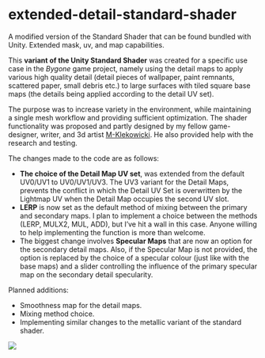 # extended-detail-standard-shader
A modified version of the Standard Shader that can be found bundled with Unity. Extended mask, uv, and map capabilities.

This <b>variant of the Unity Standard Shader</b> was created for a&nbsp;specific use case in the <i>Bygone</i> game&nbsp;project, namely using the detail maps to&nbsp;apply various high quality detail (detail pieces&nbsp;of wallpaper, paint remnants, scattered paper, small debris etc.) to large surfaces with tiled square base maps (the details being applied according to&nbsp;the&nbsp;detail UV set). 

The purpose was to increase variety in&nbsp;the&nbsp;environment, while maintaining a&nbsp;single mesh workflow and providing sufficient optimization. The shader functionality was proposed and partly designed by my fellow game-designer, writer, and 3d artist <a href="https://github.com/M-Klekowicki">M-Klekowicki</a>. He also provided help with the research and testing.

The changes made to the code are as&nbsp;follows:

<ul>
<li> <b>The choice of the&nbsp;Detail&nbsp;Map UV set</b>, was extended from the default UV0/UV1 to UV0/UV1/UV3. The UV3 variant for the Detail Maps, prevents the conflict in which the Detail UV Set is overwritten by the Lightmap UV when the Detail Map occupies the second UV slot.</li>

<li> <b>LERP</b> is now set as the default method of&nbsp;mixing between the primary and secondary maps. I&nbsp;plan to implement a&nbsp;choice between the methods (LERP, MULX2, MUL, ADD), but I’ve hit a&nbsp;wall in this case. Anyone willing to&nbsp;help implementing the function is more than welcome.</li>

<li> The biggest change involves <b>Specular Maps</b> that are now an option for the secondary detail maps. Also, if the Specular Map is not provided, the option is replaced by the choice of a specular colour (just like with the base maps) and a&nbsp;slider controlling the influence of&nbsp;the primary specular map on the secondary detail specularity.</li>
</ul>
Planned additions:
<ul>
<li>Smoothness map for the detail maps.</li>
<li>Mixing method choice.</li>
<li>Implementing similar changes to the metallic variant of the standard shader.</li>
</ul>
<img src= "https://i.imgur.com/VGKS7Jc.gifv">
